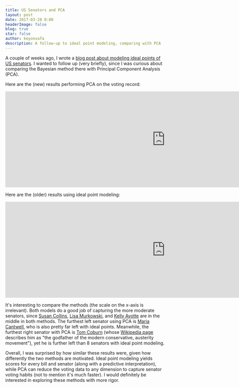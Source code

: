 ```yaml
---
title: US Senators and PCA
layout: post
date: 2017-03-28 0:00
headerImage: false
blog: true
star: false
author: keyonvafa
description: A follow-up to ideal point modeling, comparing with PCA
---
```


A couple of weeks ago, I wrote a <a href='http://keyonvafa.com/ideal-points/'>blog post about modeling ideal points of US senators</a>. I wanted to follow up (very briefly), since I was curious about comparing the Bayesian method there with Principal Component Analysis (PCA).

Here are the (new) results performing PCA on the voting record:

<iframe width="1000" height="300" frameborder="0" scrolling="no" src="https://plot.ly/~keyonvafa/114.embed"></iframe> 

Here are the (older) results using ideal point modeling:

<iframe width="1000" height="300" frameborder="0" scrolling="no" src="https://plot.ly/~keyonvafa/58.embed"></iframe> 

It's interesting to compare the methods (the scale on the x-axis is irrelevant). Both models do a good job of capturing the more moderate senators, since <a href='https://en.wikipedia.org/wiki/Susan_Collins'>Susan Collins</a>, <a href='https://en.wikipedia.org/wiki/Lisa_Murkowski'>Lisa Murkowski</a>, and <a href='https://en.wikipedia.org/wiki/Kelly_Ayotte'>Kelly Ayotte</a> are in the middle in both methods. The furthest left senator using PCA is <a href='https://en.wikipedia.org/wiki/Maria_Cantwell'>Maria Cantwell</a>, who is also pretty far left with ideal points. Meanwhile, the furthest right senator with PCA is <a href='https://en.wikipedia.org/wiki/Tom_Coburn'>Tom Coburn</a> (whose <a href='https://en.wikipedia.org/wiki/Tom_Coburn'>Wikipedia page</a> describes him as "the godfather of the modern conservative, austerity movement"), yet he is further left than 8 senators with ideal point modeling. 

Overall, I was surprised by how similar these results were, given how differently the two methods are motivated. Ideal point modeling yields scores for every bill and senator (along with a predictive interpretation), while PCA can reduce the voting data to any dimension to capture senator voting habits (not to mention it's much faster). I would definitely be interested in exploring these methods with more rigor.  